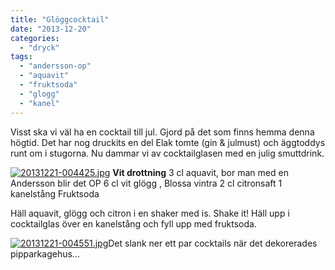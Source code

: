 ```yaml
---
title: "Glöggcocktail"
date: "2013-12-20"
categories: 
  - "dryck"
tags: 
  - "andersson-op"
  - "aquavit"
  - "fruktsoda"
  - "glogg"
  - "kanel"
---
```


Visst ska vi väl ha en cocktail till jul. Gjord på det som finns hemma denna högtid. Det har nog druckits en del Elak tomte (gin & julmust) och äggtoddys runt om i stugorna. Nu dammar vi av cocktailglasen med en julig smuttdrink.  
  
[![20131221-004425.jpg](images/20131221-004425.jpg)](http://import.local/wp-content/uploads/2013/12/20131221-004425.jpg) **Vit drottning** 3 cl aquavit, bor man med en Andersson blir det OP 6 cl vit glögg , Blossa vintra 2 cl citronsaft 1 kanelstång Fruktsoda

Häll aquavit, glögg och citron i en shaker med is. Shake it! Häll upp i cocktailglas över en kanelstång och fyll upp med fruktsoda.  
  
[![20131221-004551.jpg](images/20131221-004551.jpg)](http://import.local/wp-content/uploads/2013/12/20131221-004551.jpg)Det slank ner ett par cocktails när det dekorerades pipparkagehus...
